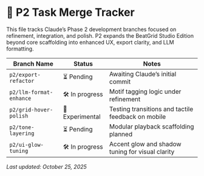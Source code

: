 # 🌌 P2 Task Merge Tracker

This file tracks Claude’s Phase 2 development branches focused on refinement, integration, and polish. P2 expands the BeatGrid Studio Edition beyond core scaffolding into enhanced UX, export clarity, and LLM formatting.

| Branch Name               | Status   | Notes                                                  |
|--------------------------|----------|--------------------------------------------------------|
| `p2/export-refactor`     | ⏳ Pending | Awaiting Claude’s initial commit                      |
| `p2/llm-format-enhance`  | 🛠️ In progress | Motif tagging logic under refinement               |
| `p2/grid-hover-polish`   | 🧪 Experimental | Testing transitions and tactile feedback on mobile |
| `p2/tone-layering`       | ⏳ Pending | Modular playback scaffolding planned                 |
| `p2/ui-glow-tuning`      | 🛠️ In progress | Accent glow and shadow tuning for visual clarity    |

_Last updated: October 25, 2025_

